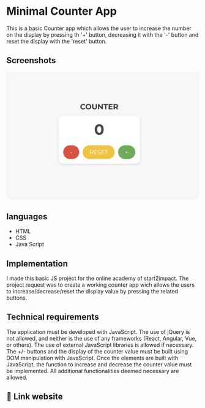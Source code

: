
# Minimal Counter App
This is a basic Counter app which allows the user to increase the number on the display by pressing th '+' button, decreasing it with the '-' button and reset the display with the 'reset' button.


## Screenshots

![](https://raw.githubusercontent.com/pacone11/JS-project--S2i/refs/heads/main/img/Screenshot%20app.png)


## languages

 - HTML
 - CSS
 - Java Script



##  Implementation

I made this basic JS project for the online academy of start2impact. The project request was to create a working  counter app wich allows the users to increase/decrease/reset the display value by pressing the related buttons.




## Technical requirements

The application must be developed with JavaScript. The use of jQuery is not allowed, and neither is the use of any frameworks (React, Angular, Vue, or others). The use of external JavaScript libraries is allowed if necessary. The +/- buttons and the display of the counter value must be built using DOM manipulation with JavaScript. Once the elements are built with JavaScript, the function to increase and decrease the counter value must be implemented. All additional functionalities deemed necessary are allowed.


## 🔗 Link website 

